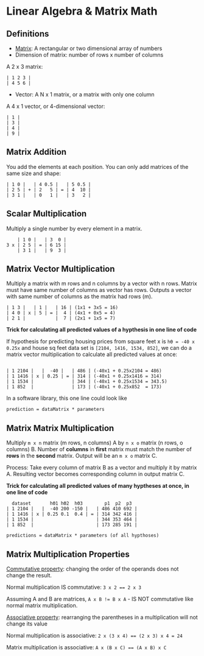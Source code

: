 # Linear Algebra & Matrix Math

## Definitions

- [Matrix](https://en.wikipedia.org/wiki/Matrix_(mathematics)): A rectangular or two dimensional array of numbers
- Dimension of matrix: number of rows x number of columns

A 2 x 3 matrix:
```
| 1 2 3 |
| 4 5 6 |
```

- Vector: A N x 1 matrix, or a matrix with only one column

A 4 x 1 vector, or 4-dimensional vector:
```
| 1 |
| 3 |
| 4 |
| 9 |
```

## Matrix Addition

You add the elements at each position. You can only add matrices of the same size and shape:
```
| 1 0 |   | 4 0.5 |   | 5 0.5 |
| 2 5 | + | 2   5 | = | 4  10 |
| 3 1 |   | 0   1 |   | 3   2 |
```

## Scalar Multiplication
Multiply a single number by every element in a matrix.
```
    | 1 0 |   | 3  0 |
3 x | 2 5 | = | 6 15 |
    | 3 1 |   | 9  3 |
```

## Matrix Vector Multiplication
Multiply a matrix with m rows and n columns by a vector with n rows. Matrix must have same number of columns as vector has rows. Outputs a vector with same number of columns as the matrix had rows (m).

```
| 1 3 |   | 1 |   | 16 | (1x1 + 3x5 = 16)
| 4 0 | x | 5 | = |  4 | (4x1 + 0x5 = 4)
| 2 1 |           |  7 | (2x1 + 1x5 = 7)
```

**Trick for calculating all predicted values of a hypthesis in one line of code**

If hypothesis for predicting housing prices from square feet x is `hϴ = -40 x 0.25x` and house sq feet data set is `[2104, 1416, 1534, 852]`, we can do a matrix vector multiplication to calculate all predicted values at once:

```

| 1 2104 |   |  -40 |   | 486 | (-40x1 + 0.25x2104 = 486)
| 1 1416 | x | 0.25 | = | 314 | (-40x1 + 0.25x1416 = 314)
| 1 1534 |              | 344 | (-40x1 + 0.25x1534 = 343.5)
| 1 852  |              | 173 | (-40x1 + 0.25x852  = 173)
```

In a software library, this one line could look like
```
prediction = dataMatrix * parameters
```

## Matrix Matrix Multiplication

Multiply `m x n` matrix (m rows, n columns) A by `n x o` matrix (n rows, o columns) B. Number of **columns** in **first** matrix must match the number of **rows** in the **second** matrix. Output will be an `m x o` matrix C.

Process: Take every column of matrix B as a vector and multiply it by matrix A. Resulting vector becomes corresponding column in output matrix C.

**Trick for calculating all predicted values of many hyptheses at once, in one line of code**

```
  dataset       hϴ1 hϴ2  hϴ3        p1  p2  p3
| 1 2104 |   |  -40 200 -150 |   | 486 410 692 |
| 1 1416 | x | 0.25 0.1  0.4 | = | 314 342 416 |
| 1 1534 |                       | 344 353 464 |
| 1 852  |                       | 173 285 191 |
```

```
predictions = dataMatrix * parameters (of all hypthoses)
```

## Matrix Multiplication Properties

[Commutative property](https://en.wikipedia.org/wiki/Commutative_property): changing the order of the operands does not change the result.

Normal multiplication IS commutative: `3 x 2 == 2 x 3`

Assuming A and B are matrices, `A x B != B x A` - IS NOT commutative like normal matrix multiplication.

[Associative property](https://en.wikipedia.org/wiki/Associative_property): rearranging the parentheses in a multiplication will not change its value

Normal multiplication is associative: `2 x (3 x 4) == (2 x 3) x 4 = 24`

Matrix multiplication is associative: `A x (B x C) == (A x B) x C` 
